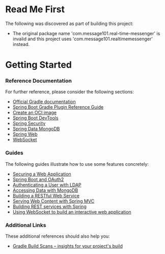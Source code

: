# Read Me First
The following was discovered as part of building this project:

* The original package name 'com.message101.real-time-messenger' is invalid and this project uses 'com.message101.realtimemessenger' instead.

# Getting Started

### Reference Documentation
For further reference, please consider the following sections:

* [Official Gradle documentation](https://docs.gradle.org)
* [Spring Boot Gradle Plugin Reference Guide](https://docs.spring.io/spring-boot/docs/3.1.2/gradle-plugin/reference/html/)
* [Create an OCI image](https://docs.spring.io/spring-boot/docs/3.1.2/gradle-plugin/reference/html/#build-image)
* [Spring Boot DevTools](https://docs.spring.io/spring-boot/docs/3.1.2/reference/htmlsinge/index.html#using.devtools)
* [Spring Security](https://docs.spring.io/spring-boot/docs/3.1.2/reference/htmlsinge/index.html#web.security)
* [Spring Data MongoDB](https://docs.spring.io/spring-boot/docs/3.1.2/reference/htmlsinge/index.html#data.nosql.mongodb)
* [Spring Web](https://docs.spring.io/spring-boot/docs/3.1.2/reference/htmlsinge/index.html#web)
* [WebSocket](https://docs.spring.io/spring-boot/docs/3.1.2/reference/htmlsinge/index.html#messaging.websockets)

### Guides
The following guides illustrate how to use some features concretely:

* [Securing a Web Application](https://spring.io/guides/gs/securing-web/)
* [Spring Boot and OAuth2](https://spring.io/guides/tutorials/spring-boot-oauth2/)
* [Authenticating a User with LDAP](https://spring.io/guides/gs/authenticating-ldap/)
* [Accessing Data with MongoDB](https://spring.io/guides/gs/accessing-data-mongodb/)
* [Building a RESTful Web Service](https://spring.io/guides/gs/rest-service/)
* [Serving Web Content with Spring MVC](https://spring.io/guides/gs/serving-web-content/)
* [Building REST services with Spring](https://spring.io/guides/tutorials/rest/)
* [Using WebSocket to build an interactive web application](https://spring.io/guides/gs/messaging-stomp-websocket/)

### Additional Links
These additional references should also help you:

* [Gradle Build Scans – insights for your project's build](https://scans.gradle.com#gradle)

